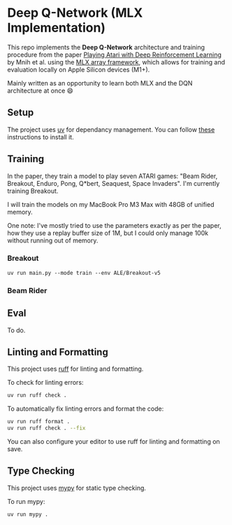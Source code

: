 # Deep Q-Network (MLX Implementation)

This repo implements the **Deep Q-Network** architecture and training procedure from the paper [Playing Atari with Deep Reinforcement Learning](https://arxiv.org/abs/1312.5602) by Mnih et al. using the [MLX array framework](https://github.com/ml-explore/mlx), which allows for training and evaluation locally on Apple Silicon devices (M1+).

Mainly written as an opportunity to learn both MLX and the DQN architecture at once 😄

## Setup

The project uses [uv](https://github.com/astral-sh/uv) for dependancy management. You can follow [these](https://github.com/astral-sh/uv?tab=readme-ov-file#installation) instructions to install it.

## Training

In the paper, they train a model to play seven ATARI games: "Beam Rider, Breakout, Enduro, Pong, Q*bert, Seaquest, Space Invaders". I'm currently training Breakout.

I will train the models on my MacBook Pro M3 Max with 48GB of unified memory.

One note: I've mostly tried to use the parameters exactly as per the paper, how they use a replay buffer size of 1M, but I could only manage 100k without running out of memory.

### Breakout

```
uv run main.py --mode train --env ALE/Breakout-v5
```

### Beam Rider

## Eval

To do.

## Linting and Formatting

This project uses [ruff](https://github.com/astral-sh/ruff) for linting and formatting.

To check for linting errors:

```bash
uv run ruff check .
```

To automatically fix linting errors and format the code:

```bash
uv run ruff format .
uv run ruff check . --fix
```

You can also configure your editor to use ruff for linting and formatting on save.

## Type Checking

This project uses [mypy](https://mypy-lang.org/) for static type checking.

To run mypy:

```bash
uv run mypy .
```
